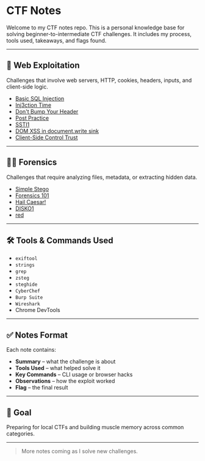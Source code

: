 # CTF Notes

Welcome to my CTF notes repo. This is a personal knowledge base for solving beginner-to-intermediate CTF challenges. It includes my process, tools used, takeaways, and flags found.

---

## 📁 Web Exploitation

Challenges that involve web servers, HTTP, cookies, headers, inputs, and client-side logic.

- [Basic SQL Injection](./Web_Exploitation/Basic_SQL_Injection.md)
- [Inj3ction Time](./Web_Exploitation/Inj3ction_Time.md)
- [Don't Bump Your Header](./Web_Exploitation/Don't_Bump_Your_Header.md)
- [Post Practice](./Web_Exploitation/Post_Practice.md)
- [SSTI1](./Web_Exploitation/SSTI1.md)
- [DOM XSS in document.write sink](./Web_Exploitation/DOM_XSS_in_document_write.md)
- [Client-Side Control Trust](./Web_Exploitation/Client_Side_Control_Trust.md)

---

## 🕵️‍♂️ Forensics

Challenges that require analyzing files, metadata, or extracting hidden data.

- [Simple Stego](./Forensics/Simple_Stego.md)
- [Forensics 101](./Forensics/Forensics_101.md)
- [Hail Caesar!](./Forensics/Hail_Caesar.md)
- [DISKO1](./Forensics/DISKO1.md)
- [red](./Forensics/red.md)

---

## 🛠 Tools & Commands Used

- `exiftool`
- `strings`
- `grep`
- `zsteg`
- `steghide`
- `CyberChef`
- `Burp Suite`
- `Wireshark`
- Chrome DevTools

---

## ✅ Notes Format

Each note contains:
- **Summary** – what the challenge is about
- **Tools Used** – what helped solve it
- **Key Commands** – CLI usage or browser hacks
- **Observations** – how the exploit worked
- **Flag** – the final result

---

## 🚀 Goal

Preparing for local CTFs and building muscle memory across common categories.

---

> More notes coming as I solve new challenges.